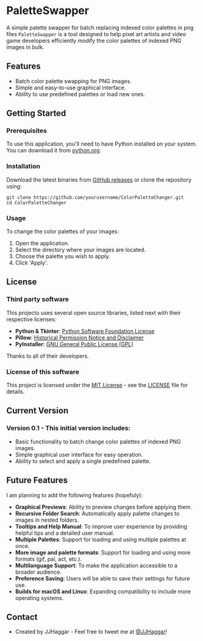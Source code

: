 # PaletteSwapper
A simple palette swapper for batch replacing indexed color palettes in png files
`PaletteSwapper` is a tool designed to help pixel art artists and video game developers efficiently modify the color palettes of indexed PNG images in bulk.


## Features

- Batch color palette swapping for PNG images.
- Simple and easy-to-use graphical interface.
- Ability to use predefined palettes or load new ones.

## Getting Started

### Prerequisites

To use this application, you'll need to have Python installed on your system. You can download it from [python.org](https://python.org).

### Installation

Download the latest binaries from [GitHub releases](https://github.com/yourusername/ColorPaletteChanger/releases) or clone the repository using:

```
git clone https://github.com/yourusername/ColorPaletteChanger.git
cd ColorPaletteChanger 
```


### Usage

To change the color palettes of your images:

1. Open the application.
2. Select the directory where your images are located.
3. Choose the palette you wish to apply.
4. Click 'Apply'.


## License

### Third party software

This projecto uses several open source libraries, listed next with their respective licenses:

- **Python & Tkinter**: [Python Software Foundation License](https://docs.python.org/3/license.html)
- **Pillow**: [Historical Permission Notice and Disclaimer](https://github.com/python-pillow/Pillow/blob/master/LICENSE)
- **PyInstaller**: [GNU General Public License (GPL)](https://www.gnu.org/licenses/gpl-3.0.html)

Thanks to all of their developers.

### License of this software

This project is licensed under the [MIT License](https://opensource.org/licenses/MIT) - see the [LICENSE](LICENSE) file for details.


## Current Version

### **Version 0.1** - This initial version includes:

- Basic functionality to batch change color palettes of indexed PNG images.
- Simple graphical user interface for easy operation.
- Ability to select and apply a single predefined palette.

## Future Features

I am planning to add the following features (hopefuly):

- **Graphical Previews**: Ability to preview changes before applying them.
- **Recursive Folder Search**: Automatically apply palette changes to images in nested folders.
- **Tooltips and Help Manual**: To improve user experience by providing helpful tips and a detailed user manual.
- **Multiple Palettes**: Support for loading and using multiple palettes at once.
- **More image and palette formats**: Support for loading and using more formats (gif, pal, act, etc.).
- **Multilanguage Support**: To make the application accessible to a broader audience.
- **Preference Saving**: Users will be able to save their settings for future use.
- **Builds for macOS and Linux**: Expanding compatibility to include more operating systems.


## Contact

- Created by JJHaggar - Feel free to tweet me at [@JJHaggar](https://twitter.com/jjhaggar)!


